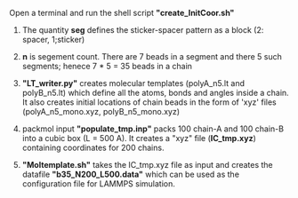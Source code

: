 Open a terminal and run the shell script __"create_InitCoor.sh"__

1. The quantity __seg__ defines the sticker-spacer pattern as a block (2: spacer, 1;sticker)

2. __n__ is segement count. There are 7 beads in a segment and there 5 such segments; henece 7 * 5 = 35 beads in a chain 

3. __"LT_writer.py"__ creates molecular templates (polyA_n5.lt and polyB_n5.lt) which define all the atoms, bonds and angles inside a chain. It also creates initial locations of chain beads in the form of 'xyz' files (polyA_n5_mono.xyz, polyB_n5_mono.xyz)

4. packmol input __"populate_tmp.inp"__ packs 100 chain-A and 100 chain-B into a cubic box (L = 500 A). It creates a "xyz" file (__IC_tmp.xyz__) containing coordinates for 200 chains. 

5. __"Moltemplate.sh"__ takes the IC_tmp.xyz file as input and creates the datafile __"b35_N200_L500.data"__ which can be used as the configuration file for LAMMPS simulation. 
